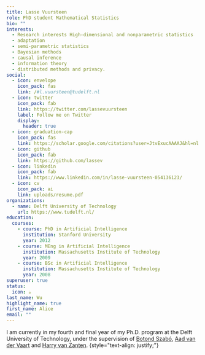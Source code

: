 ```yaml
---
title: Lasse Vuursteen
role: PhD student Mathematical Statistics
bio: ""
interests:
  - Research interests High-dimensional and nonparametric statistics
  - adaptation
  - semi-parametric statistics
  - Bayesian methods
  - causal inference
  - information theory
  - distributed methods and privacy.
social:
  - icon: envelope
    icon_pack: fas
    link: /#l.vuursteen@tudelft.nl
  - icon: twitter
    icon_pack: fab
    link: https://twitter.com/lassevuursteen
    label: Follow me on Twitter
    display:
      header: true
  - icon: graduation-cap
    icon_pack: fas
    link: https://scholar.google.com/citations?user=JtvExucAAAAJ&hl=nl
  - icon: github
    icon_pack: fab
    link: https://github.com/lassev
  - icon: linkedin
    icon_pack: fab
    link: https://www.linkedin.com/in/lasse-vuursteen-054136123/
  - icon: cv
    icon_pack: ai
    link: uploads/resume.pdf
organizations:
  - name: Delft University of Technology
    url: https://www.tudelft.nl/
education:
  courses:
    - course: PhD in Artificial Intelligence
      institution: Stanford University
      year: 2012
    - course: MEng in Artificial Intelligence
      institution: Massachusetts Institute of Technology
      year: 2009
    - course: BSc in Artificial Intelligence
      institution: Massachusetts Institute of Technology
      year: 2008
superuser: true
status:
  icon: ☕️
last_name: Wu
highlight_name: true
first_name: Alice
email: ""
---
```

I am currently in my fourth and final year of my Ph.D. program at the Delft University of Technology, under the supervision of [Botond Szabó](https://botondszabo.com/), [Aad van der Vaart](https://fa.ewi.tudelft.nl/~vaart/) and [Harry van Zanten](https://vu.amsterdamstatlab.nl/).
{style="text-align: justify;"}